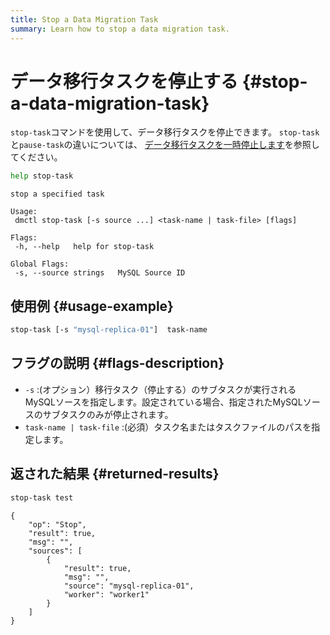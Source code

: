 ```yaml
---
title: Stop a Data Migration Task
summary: Learn how to stop a data migration task.
---
```


# データ移行タスクを停止する {#stop-a-data-migration-task}

`stop-task`コマンドを使用して、データ移行タスクを停止できます。 `stop-task`と`pause-task`の違いについては、 [データ移行タスクを一時停止します](/dm/dm-pause-task.md)を参照してください。


```bash
help stop-task
```

```
stop a specified task

Usage:
 dmctl stop-task [-s source ...] <task-name | task-file> [flags]

Flags:
 -h, --help   help for stop-task

Global Flags:
 -s, --source strings   MySQL Source ID
```

## 使用例 {#usage-example}


```bash
stop-task [-s "mysql-replica-01"]  task-name
```

## フラグの説明 {#flags-description}

-   `-s` :(オプション）移行タスク（停止する）のサブタスクが実行されるMySQLソースを指定します。設定されている場合、指定されたMySQLソースのサブタスクのみが停止されます。
-   `task-name | task-file` :(必須）タスク名またはタスクファイルのパスを指定します。

## 返された結果 {#returned-results}


```bash
stop-task test
```

```
{
    "op": "Stop",
    "result": true,
    "msg": "",
    "sources": [
        {
            "result": true,
            "msg": "",
            "source": "mysql-replica-01",
            "worker": "worker1"
        }
    ]
}
```
